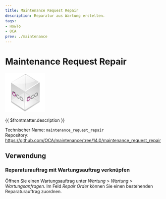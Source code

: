```yaml
---
title: Maintenance Request Repair
description: Reparatur aus Wartung erstellen.
tags:
- HowTo
- OCA
prev: ./maintenance
---
```

# Maintenance Request Repair
![icon_oca_app](attachments/icon_oca_app.png)

{{ $frontmatter.description }}

Technischer Name: `maintenance_request_repair`\
Repository: <https://github.com/OCA/maintenance/tree/14.0/maintenance_request_repair>

## Verwendung

### Reparaturauftrag mit Wartungsauftrag verknüpfen

Öffnen Sie einen Wartungsauftrag unter *Wartung > Wartung > Wartungsanfragen*. Im Feld *Repair Order* können Sie einen bestehenden Reparaturauftrag zuordnen.